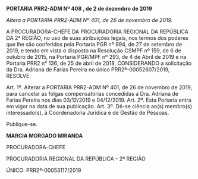 **PORTARIA PRR2-ADM Nº 408 , de 2 de dezembro de 2019**

*Altera a PORTARIA PRR2-ADM Nº 401, de 26 de novembro de 2019.*

A PROCURADORA-CHEFE DA PROCURADORIA REGIONAL DA REPÚBLICA DA 2ª REGIÃO, no uso de suas atribuições legais, nos termos dos poderes que lhe são conferidos pela Portaria PGR nº 994, de 27 de setembro de 2019, e tendo em vista  o  disposto  na  Resolução  CSMPF  nº  159,  de  6  de  outubro  de  2015,  na Portaria  PGR/MPF  nº  293,  de  4  de Abril  de  2019  e  na  Portaria  PRR2  n°  136,  de  25  de abril de 2018,
CONSIDERANDO a  solicitação  da  Dra.  Adriana  de  Farias  Pereira  no único PRR2ª-00052607/2019, RESOLVE:

Art. 1º. Alterar a PORTARIA PRR2-ADM Nº 401, de 26 de novembro de 2019, para cancelar as folgas compensatórias concedidas a Dra. Adriana de Farias Pereira nos dias 03/12/2019 e 04/12/2019.
Art. 2º. Esta Portaria entra em vigor na data de sua publicação.
Art.  3º.  Dê-se  ciência  ao(s)  membro(s)  interessado(s),  à  Coordenadoria Jurídica e de Gestão de Pessoas.

Publique-se.

**MARCIA MORGADO MIRANDA**

PROCURADORA-CHEFE

PROCURADORIA REGIONAL DA REPÚBLICA - 2ª REGIÃO


ÚNICO: PRR2ª-00053117/2019
